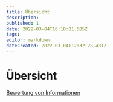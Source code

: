 ```yaml
---
title: Übersicht
description: 
published: 1
date: 2022-03-04T16:18:01.585Z
tags: 
editor: markdown
dateCreated: 2022-03-04T12:32:28.431Z
---
```


# Übersicht

[Bewertung von Informationen](/ihk/fachwirt/bewertung-informationen)
